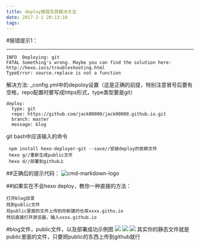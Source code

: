 ```yaml
---
title: deploy报错及其解决方法
date: 2017-2-1 20:13:10
tags:
---
```



#报错提示1：

------

```
INFO  Deploying: git
FATAL Something's wrong. Maybe you can find the solution here: http://hexo.iocs/troubleshooting.html
TypeError: source.replace is not a function
```
解决方法:
_config.yml中的depoloy设置（这是正确的前提，特别注意冒号后要有空格，repo配置时要写成https形式，type类型要是git）
```
deploy:
  type: git
  repo: https://github.com/jack00000/jack00000.github.io.git
  branch: master
  message: blog
```
git bash中应该输入的命令
```
 npm install hexo-deployer-git --save//安装deploy的依赖文件
 hexo g//重新生成public文件
 hexo d//部署到github上
```
 ##正确后的提示代码：
 ![cmd-markdown-logo](http://i1.piimg.com/4851/f42f8de6bed1f3c0.png)

 ##如果实在不会hexo deploy，教你一种直接的方法：
 ```
 打开blog目录
 找到public文件
 将public里面的文件上传到你新建的仓库xxxx.githu.io
 然后直接打开游览器，输入xxxx.github.io
 ```
#blog文件，public文件，以及部署成功示例图
 ![](http://p1.bqimg.com/4851/f2acfc2a037f022c.png)
 ![](http://p1.bqimg.com/4851/241367ffd76771ff.png)
 ![](http://p1.bqimg.com/4851/59600f5a407ccfe3.png)
 其实你的静态文件就是public里面的文件，只要把public的东西上传到github就行
